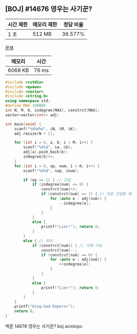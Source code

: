 ## [BOJ] #14676 영우는 사기꾼?

| 시간 제한 | 메모리 제한 | 정답 비율 |
| --------- | ----------- | --------- |
| 1 초      | 512 MB      | 36.577%   |

[문제](https://www.acmicpc.net/problem/14676)



| 메모리  | 시간  |
| ------- | ----- |
| 6068 KB | 76 ms |

```c++
#include <cstdio>
#include <queue>
#include <vector>
#include <string.h>
using namespace std;
#define MAX 100005
int N, M, K, indegree[MAX], constrct[MAX];
vector<vector<int>> adj;

int main(void) {
	scanf("%d%d%d", &N, &M, &K);
	adj.resize(N + 1);

	for (int i = 0, a, b; i < M; i++) {
		scanf("%d%d", &a, &b);
		adj[a].push_back(b);
		indegree[b]++;
	}
	for (int i = 0, op, num; i < K; i++) {
		scanf("%d%d", &op, &num);

		if (op == 1) { // 건설
			if (indegree[num] <= 0) {
				constrct[num]++;
				if (constrct[num] == 1) { // 처음 건설할 때
					for (auto e : adj[num]) {
						--indegree[e];
					}
				}
			}
			else {
				printf("Lier!"); return 0;
			}
		}
		else { // 파괴
			if (constrct[num]) { // 삭제 가능
				constrct[num]--;
				if (constrct[num] == 0) {
					for (auto e : adj[num]) {
						++indegree[e];
					}
				}
			}
			else {
				printf("Lier!"); return 0;
			}
		}
	}
	printf("King-God-Emperor");
	return 0;
}
```





백준 14676 영우는 사기꾼? boj acmicpc

